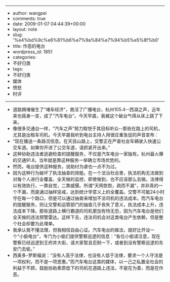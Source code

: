 - --
- author: wangpei
- comments: true
- date: 2009-01-07 04:44:39+00:00
- layout: note
- slug: '%e4%bd%9c%e6%81%b6%e7%9a%84%e7%94%b5%e5%8f%b0'
- title: 作恶的电台
- wordpress_id: 1851
- categories:
- 不好归类
- tags:
- 不好归类
- 媒体
- 愤怒
- 时评
- --
- 道路拥堵催生了“堵车经济”，救活了广播电台，杭州105.4--西湖之声，近年来也摇身一变，成了“汽车电台”。今天早晨，我被这个破台气得从床上跳了下来。
- 像很多交通台一样，“汽车之声”努力取悦于其目标听众--那些在路上的司机，尤其是出租车司机。今天早晨我听到电台主持人用很庄重急促的声音宣布：
- “现在播送一条路况信息。在天目山路上，交警正在严查社会车辆驶入快速公交车道。如果你开进了公交车道，请抓紧开出来。”
- 这种协助违法者逃避检查的提醒服务，不仅是汽车电台一家独有。杭州最火爆的交通91.8，当年就是靠这种服务一举确立市场优势的。
- 然而，电台提供这种服务，说助纣为虐也一点不为过。
- 因为这种行为破坏了执法抽查的效能。在一个法治社会里，执法机构无法做到对每个人进行全覆盖、全天候的监控，即使做到，也不应该那么去做。法律得以有效执行，一靠自觉，二靠威慑。所谓“天网恢恢，疏而不漏”，并非真的一个不漏，而是通过抽样惩戒，达到统计学意义上的全覆盖。交警不可能24小时守在每一个路口，但是可以通过抽查来增加不法司机的违法成本。而汽车电台的提醒服务，则让交警和运管部门的抽查几乎丧失了意义，执法成本上升，违法成本下降。那些道路上横行霸道的司机更加有恃无恐，因为汽车电台是他们全天候的违法预警雷达。这样下去，违法司机会对这类电台产生依赖，但是整个社会却要为此埋单。
- 我承认我不懂法理，但我相信自由心证。汽车电台的做法，就好比开设一个“小偷电台”，专门为小偷们提供警察巡逻的信息：“各位小偷请注意，现在警察已经巡逻到王府井大街，请大家暂且忍耐一下，或者到没有警察巡逻的东安门去偷。”
- 西奥多-罗斯福说：“没有人高于法律，也没有人低于法律，要求一个人守法是一项权利，而不是一项恩惠。”而汽车电台这类的媒体，以一己之私置全社会的利益于不顾，鼓励协助素质低下的司机在道路上违法，不是在为善，而是在作恶。
